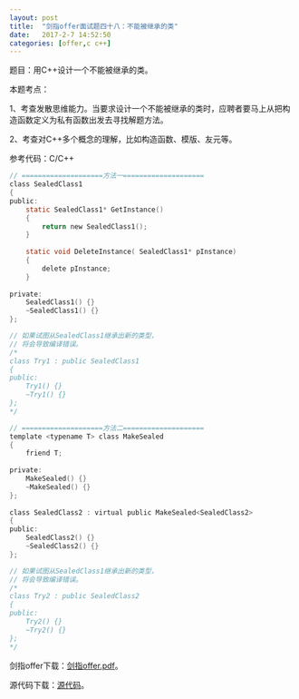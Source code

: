 ```yaml
---
layout:	post
title:	"剑指offer面试题四十八：不能被继承的类"
date:	2017-2-7 14:52:50
categories:	[offer,c c++]
---
```


题目：用C++设计一个不能被继承的类。

本题考点：

1、考查发散思维能力。当要求设计一个不能被继承的类时，应聘者要马上从把构造函数定义为私有函数出发去寻找解题方法。

2、考查对C++多个概念的理解，比如构造函数、模版、友元等。

参考代码：C/C++

```c
// ====================方法一====================
class SealedClass1
{
public:
    static SealedClass1* GetInstance() 
    {
        return new SealedClass1();
    }
 
    static void DeleteInstance( SealedClass1* pInstance)
    {
        delete pInstance;
    }
 
private:
    SealedClass1() {}
    ~SealedClass1() {}
};

// 如果试图从SealedClass1继承出新的类型，
// 将会导致编译错误。
/*
class Try1 : public SealedClass1
{
public:
    Try1() {}
    ~Try1() {}
};
*/

// ====================方法二====================
template <typename T> class MakeSealed
{
    friend T;
 
private:
    MakeSealed() {}
    ~MakeSealed() {}
};
 
class SealedClass2 : virtual public MakeSealed<SealedClass2>
{
public:
    SealedClass2() {}
    ~SealedClass2() {}
};

// 如果试图从SealedClass1继承出新的类型，
// 将会导致编译错误。
/*
class Try2 : public SealedClass2
{
public:
    Try2() {}
    ~Try2() {}
};
*/
```

剑指offer下载：[剑指offer.pdf](https://raw.githubusercontent.com/cofire/cofire.github.io/master/source/剑指offer.pdf "剑指offer.pdf")。

源代码下载：[源代码](https://raw.githubusercontent.com/cofire/cofire.github.io/master/source/剑指offer源代码.zip "剑指offer源代码")。